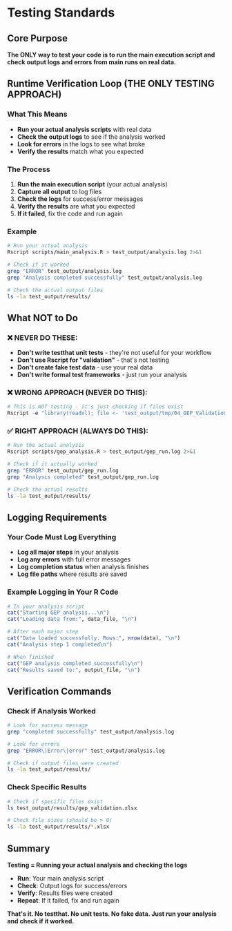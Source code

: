 
# Testing Standards

## Core Purpose

**The ONLY way to test your code is to run the main execution script and check output logs and errors from main runs on real data.**

## Runtime Verification Loop (THE ONLY TESTING APPROACH)

### What This Means
- **Run your actual analysis scripts** with real data
- **Check the output logs** to see if the analysis worked
- **Look for errors** in the logs to see what broke
- **Verify the results** match what you expected

### The Process
1. **Run the main execution script** (your actual analysis)
2. **Capture all output** to log files
3. **Check the logs** for success/error messages
4. **Verify the results** are what you expected
5. **If it failed**, fix the code and run again

### Example
```bash
# Run your actual analysis
Rscript scripts/main_analysis.R > test_output/analysis.log 2>&1

# Check if it worked
grep "ERROR" test_output/analysis.log
grep "Analysis completed successfully" test_output/analysis.log

# Check the actual output files
ls -la test_output/results/
```

## What NOT to Do

### ❌ NEVER DO THESE:
- **Don't write testthat unit tests** - they're not useful for your workflow
- **Don't use Rscript for "validation"** - that's not testing
- **Don't create fake test data** - use your real data
- **Don't write formal test frameworks** - just run your analysis

### ❌ WRONG APPROACH (NEVER DO THIS):
```r
# This is NOT testing - it's just checking if files exist
Rscript -e "library(readxl); file <- 'test_output/tmp/04_GEP_Validation/unified_summary/full_cohort_simple_gep_validation.xlsx'; if(file.exists(file)) { print('File exists') }"
```

### ✅ RIGHT APPROACH (ALWAYS DO THIS):
```bash
# Run the actual analysis
Rscript scripts/gep_analysis.R > test_output/gep_run.log 2>&1

# Check if it actually worked
grep "ERROR" test_output/gep_run.log
grep "Analysis completed" test_output/gep_run.log

# Check the actual results
ls -la test_output/results/
```

## Logging Requirements

### Your Code Must Log Everything
- **Log all major steps** in your analysis
- **Log any errors** with full error messages
- **Log completion status** when analysis finishes
- **Log file paths** where results are saved

### Example Logging in Your R Code
```r
# In your analysis script
cat("Starting GEP analysis...\n")
cat("Loading data from:", data_file, "\n")

# After each major step
cat("Data loaded successfully. Rows:", nrow(data), "\n")
cat("Analysis step 1 completed\n")

# When finished
cat("GEP analysis completed successfully\n")
cat("Results saved to:", output_file, "\n")
```

## Verification Commands

### Check if Analysis Worked
```bash
# Look for success message
grep "completed successfully" test_output/analysis.log

# Look for errors
grep "ERROR\|Error\|error" test_output/analysis.log

# Check if output files were created
ls -la test_output/results/
```

### Check Specific Results
```bash
# Check if specific files exist
ls test_output/results/gep_validation.xlsx

# Check file sizes (should be > 0)
ls -la test_output/results/*.xlsx
```

## Summary

**Testing = Running your actual analysis and checking the logs**

- **Run**: Your main analysis script
- **Check**: Output logs for success/errors  
- **Verify**: Results files were created
- **Repeat**: If it failed, fix and run again

**That's it. No testthat. No unit tests. No fake data. Just run your analysis and check if it worked.** 